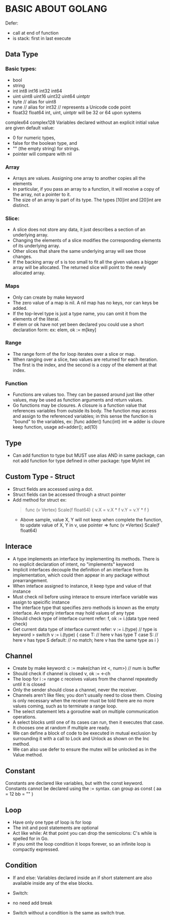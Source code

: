# BASIC ABOUT GOLANG

Defer: 
- call at end of function
- is stack: first in last execute           
## Data Type
### Basic types:
- bool
- string
- int  int8  int16  int32  int64
- uint uint8 uint16 uint32 uint64 uintptr
- byte // alias for uint8
- rune // alias for int32
      // represents a Unicode code point
- float32 float64
int, uint, uintptr will be 32 or 64 upon systems

complex64 complex128
Variables declared without an explicit initial value are given default value:
- 0 for numeric types,
- false for the boolean type, and
- "" (the empty string) for strings.
- pointer will compare with nil

### Array
- Arrays are values. Assigning one array to another copies all the elements
- In particular, if you pass an array to a function, it will receive a copy of the array, not a pointer to it.
- The size of an array is part of its type. The types [10]int and [20]int are distinct.

### Slice:
- A slice does not store any data, it just describes a section of an underlying array.
- Changing the elements of a slice modifies the corresponding elements of its underlying array.
- Other slices that share the same underlying array will see those changes.
- If the backing array of s is too small to fit all the given values a bigger array will be allocated. The returned slice will point to the newly allocated array.

### Maps
- Only can create by make keyword
- The zero value of a map is nil. A nil map has no keys, nor can keys be added.
- If the top-level type is just a type name, you can omit it from the elements of the literal.
- If elem or ok have not yet been declared you could use a short declaration form: ex: elem, ok := m[key]


### Range
- The range form of the for loop iterates over a slice or map.
- When ranging over a slice, two values are returned for each iteration. The first is the index, and the second is a copy of the element at that index.

### Function
- Functions are values too. They can be passed around just like other values, may be used as function arguments and return values.
- Go functions may be closures. A closure is a function value that references variables from outside its body. The function may access and assign to the referenced variables; in this sense the function is "bound" to the variables, ex: 
	|func adder() func(int) int  => adder is cloure keep function, usage  ad=adder(); ad(10)

## Type
- Can add function to type but MUST use alias AND in same package, can not add function for type defined in other package: type MyInt int

## Custom Type - Struct
- Struct fields are accessed using a dot.
- Struct fields can be accessed through a struct pointer
- Add method for struct ex:
	> func (v Vertex) Scale(f float64) {
	> 	v.X = v.X * f
	>	v.Y = v.Y * f
	> }
	- Above sample, value X, Y will not keep when complete the function, to update value of X, Y in v, use pointer =>  func (v *Vertex) Scale(f float64)


## Interace
- A type implements an interface by implementing its methods. There is no explicit declaration of intent, no "implements" keyword
- Implicit interfaces decouple the definition of an interface from its implementation, which could then appear in any package without prearrangement.
- When inteface assigned to instance, it keep type and value of that instance
- Must check nil before using interace to ensure interface variable was assign to speicific instance
- The interface type that specifies zero methods is known as the empty interface. An empty interface may hold values of any type
- Should check type of interface current refer: f, ok := i.(data type need check)
- Get current data type of interface current refer: v := i.(type)  // type is keyword
		> switch v := i.(type) {
			case T:
				// here v has type T
			case S:
				// here v has type S
			default:
				// no match; here v has the same type as i
		}




## Channel
- Create by make keyword: c := make(chan int <, num>) // num is buffer
- Should check if channel is closed v, ok := <-ch
- The loop for i := range c receives values from the channel repeatedly until it is closed
- Only the sender should close a channel, never the receiver.
- Channels aren't like files; you don't usually need to close them. Closing is only necessary when the receiver must be told there are no more values coming, such as to terminate a range loop.
- The select statement lets a goroutine wait on multiple communication operations.
- A select blocks until one of its cases can run, then it executes that case. It chooses one at random if multiple are ready.
- We can define a block of code to be executed in mutual exclusion by surrounding it with a call to Lock and Unlock as shown on the Inc method.
- We can also use defer to ensure the mutex will be unlocked as in the Value method.




## Constant
Constants are declared like variables, but with the const keyword.
Constants cannot be declared using the := syntax.
can group as 
const (
	aa = 12
	bb = ""
)


## Loop
- Have only one type of loop is for loop
- The init and post statements are optional
- Act like while: At that point you can drop the semicolons: C's while is spelled for in Go.
- If you omit the loop condition it loops forever, so an infinite loop is compactly expressed.

## Condition
- If and else: Variables declared inside an if short statement are also available inside any of the else blocks.

- Switch: 
 - no need add break
 - Switch without a condition is the same as switch true.





